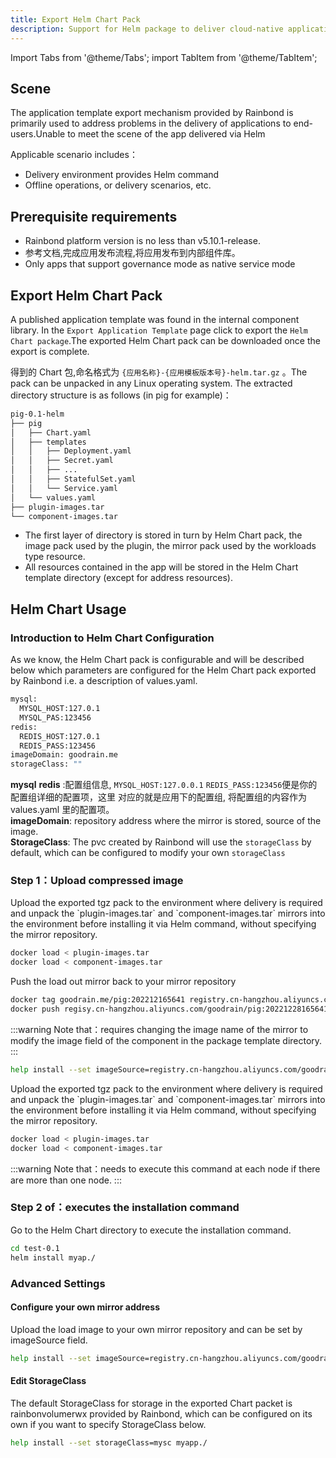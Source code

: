 ```yaml
---
title: Export Helm Chart Pack
description: Support for Helm package to deliver cloud-native applications
---
```


Import Tabs from '@theme/Tabs';
import TabItem from '@theme/TabItem';

## Scene

The application template export mechanism provided by Rainbond is primarily used to address problems in the delivery of applications to end-users.Unable to meet the scene of the app delivered via Helm

Applicable scenario includes：

- Delivery environment provides Helm command
- Offline operations, or delivery scenarios, etc.

## Prerequisite requirements

- Rainbond platform version is no less than v5.10.1-release.
- 参考文档,完成应用发布流程,将应用发布到内部组件库。
- Only apps that support governance mode as native service mode

## Export Helm Chart Pack

A published application template was found in the internal component library. In the `Export Application Template` page click to export the `Helm Chart package`.The exported Helm Chart pack can be downloaded once the export is complete.

得到的 Chart 包,命名格式为 `{应用名称}-{应用模板版本号}-helm.tar.gz` 。The pack can be unpacked in any Linux operating system. The extracted directory structure is as follows (in pig for example)：

```bash
pig-0.1-helm
├── pig
│   ├── Chart.yaml
│   ├── templates
│   │   ├── Deployment.yaml
│   │   ├── Secret.yaml
│   │   ├── ...
│   │   ├── StatefulSet.yaml
│   │   └── Service.yaml
│   └── values.yaml
├── plugin-images.tar
└── component-images.tar
```

- The first layer of directory is stored in turn by Helm Chart pack, the image pack used by the plugin, the mirror pack used by the workloads type resource.
- All resources contained in the app will be stored in the Helm Chart template directory (except for address resources).

## Helm Chart Usage

### Introduction to Helm Chart Configuration

As we know, the Helm Chart pack is configurable and will be described below which parameters are configured for the Helm Chart pack exported by Rainbond i.e. a description of values.yaml.

```bash
mysql:
  MYSQL_HOST:127.0.1
  MYSQL_PAS:123456
redis:
  REDIS_HOST:127.0.1
  REDIS_PASS:123456
imageDomain: goodrain.me
storageClass: ""
```

**mysql** **redis** :配置组信息, `MYSQL_HOST:127.0.0.1` `REDIS_PASS:123456`便是你的配置组详细的配置项，这里 对应的就是应用下的配置组, 将配置组的内容作为 values.yaml 里的配置项。\
**imageDomain**: repository address where the mirror is stored, source of the image.\
**StorageClass**: The pvc created by Rainbond will use the `storageClass` by default, which can be configured to modify your own `storageClass`

### Step 1：Upload compressed image

<Tabs groupId="upload">
  <TabItem value="有私有镜像仓库" label="有私有镜像仓库" default>
  Upload the exported tgz pack to the environment where delivery is required and unpack the `plugin-images.tar` and `component-images.tar` mirrors into the environment before installing it via Helm command, without specifying the mirror repository.   

```bash
docker load < plugin-images.tar
docker load < component-images.tar
```

Push the load out mirror back to your mirror repository

```bash
docker tag goodrain.me/pig:202212165641 registry.cn-hangzhou.aliyuncs.com/goodrain/pig:20221228165641
docker push regisy.cn-hangzhou.aliyuncs.com/goodrain/pig:20221228165641
```

:::warning
Note that：requires changing the image name of the mirror to modify the image field of the component in the package template directory.
:::

```bash
help install --set imageSource=registry.cn-hangzhou.aliyuncs.com/goodrain myap./
```

  </TabItem>
  <TabItem value="无私有镜像仓库" label="无私有镜像仓库">
    Upload the exported tgz pack to the environment where delivery is required and unpack the `plugin-images.tar` and `component-images.tar` mirrors into the environment before installing it via Helm command, without specifying the mirror repository.   

```bash
docker load < plugin-images.tar
docker load < component-images.tar
```

:::warning
Note that：needs to execute this command at each node if there are more than one node.
:::

### Step 2 of：executes the installation command

Go to the Helm Chart directory to execute the installation command.

```bash
cd test-0.1
helm install myap./
```

### Advanced Settings

#### Configure your own mirror address

Upload the load image to your own mirror repository and can be set by imageSource field.

```bash
help install --set imageSource=registry.cn-hangzhou.aliyuncs.com/goodrain myap./
```

#### Edit StorageClass

The default StorageClass for storage in the exported Chart packet is rainbonvolumerwx provided by Rainbond, which can be configured on its own if you want to specify StorageClass below.

```bash
help install --set storageClass=mysc myapp./
```